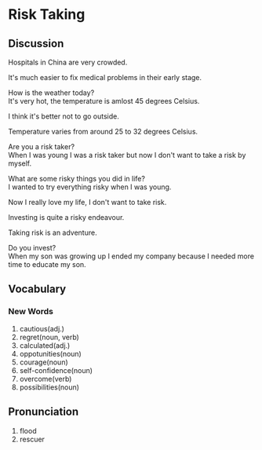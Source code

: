 # Risk Taking
## Discussion
Hospitals in China are very crowded. 

It's much easier to fix medical problems in their early stage.  

How is the weather today?  
It's very hot, the temperature is amlost 45 degrees Celsius.  

I think it's better not to go outside.  

Temperature varies from around 25 to 32 degrees Celsius.  

Are you a risk taker?  
When I was young I was a risk taker but now I don't want to take a risk by myself.    

What are some risky things you did in life?  
I wanted to try everything risky when I was young.  

Now I really love my life, I don't want to take risk.  

Investing is quite a risky endeavour.  

Taking risk is an adventure.  

Do you invest?  
When my son was growing up I ended my company because I needed more time to educate my son.  

## Vocabulary
### New Words
1. cautious(adj.)
1. regret(noun, verb)
1. calculated(adj.)
1. oppotunities(noun)
1. courage(noun)
1. self-confidence(noun)
1. overcome(verb)
1. possibilities(noun)

## Pronunciation
1. flood
1. rescuer
